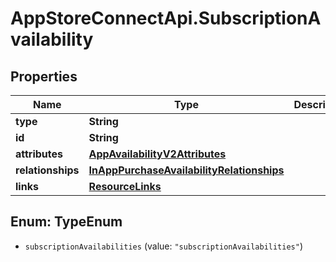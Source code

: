 # AppStoreConnectApi.SubscriptionAvailability

## Properties

Name | Type | Description | Notes
------------ | ------------- | ------------- | -------------
**type** | **String** |  | 
**id** | **String** |  | 
**attributes** | [**AppAvailabilityV2Attributes**](AppAvailabilityV2Attributes.md) |  | [optional] 
**relationships** | [**InAppPurchaseAvailabilityRelationships**](InAppPurchaseAvailabilityRelationships.md) |  | [optional] 
**links** | [**ResourceLinks**](ResourceLinks.md) |  | [optional] 



## Enum: TypeEnum


* `subscriptionAvailabilities` (value: `"subscriptionAvailabilities"`)




